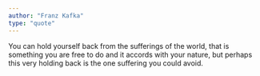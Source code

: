 ```yaml
---
author: "Franz Kafka"
type: "quote"
---
```


You can hold yourself back from the sufferings of the world, that is something you are free to do and it accords with your nature, but perhaps this very holding back is the one suffering you could avoid.